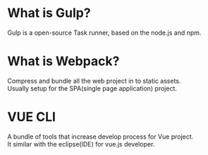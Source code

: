 # What is Gulp?
Gulp is a open-source Task runner, based on the node.js and npm.  






# What is Webpack?
Compress and bundle all the web project in to static assets.  
Usually setup for the SPA(single page application) project.


# VUE CLI
A bundle of tools that increase develop process for Vue project.  
It similar with the eclipse(IDE) for vue.js developer.